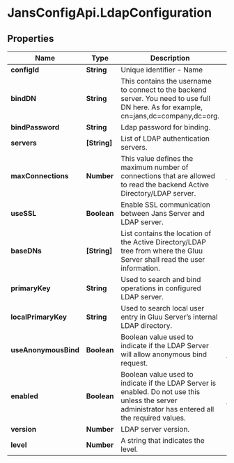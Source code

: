 # JansConfigApi.LdapConfiguration

## Properties

Name | Type | Description | Notes
------------ | ------------- | ------------- | -------------
**configId** | **String** | Unique identifier - Name | 
**bindDN** | **String** | This contains the username to connect to the backend server. You need to use full DN here. As for example, cn&#x3D;jans,dc&#x3D;company,dc&#x3D;org. | 
**bindPassword** | **String** | Ldap password for binding. | 
**servers** | **[String]** | List of LDAP authentication servers. | 
**maxConnections** | **Number** | This value defines the maximum number of connections that are allowed to read the backend Active Directory/LDAP server. | [default to 2]
**useSSL** | **Boolean** | Enable SSL communication between Jans Server and LDAP server. | 
**baseDNs** | **[String]** | List contains the location of the Active Directory/LDAP tree from where the Gluu Server shall read the user information. | 
**primaryKey** | **String** | Used to search and bind operations in configured LDAP server. | 
**localPrimaryKey** | **String** | Used to search local user entry in Gluu Server’s internal LDAP directory. | 
**useAnonymousBind** | **Boolean** | Boolean value used to indicate if the LDAP Server will allow anonymous bind request. | [optional] [default to false]
**enabled** | **Boolean** | Boolean value used to indicate if the LDAP Server is enabled. Do not use this unless the server administrator has entered all the required values. | [optional] [default to false]
**version** | **Number** | LDAP server version. | [optional] 
**level** | **Number** | A string that indicates the level. | [optional] 


